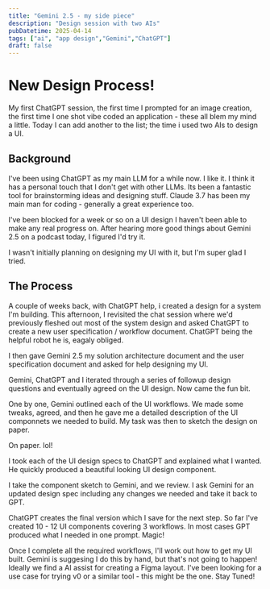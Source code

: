 ```yaml
---
title: "Gemini 2.5 - my side piece"
description: "Design session with two AIs"
pubDatetime: 2025-04-14
tags: ["ai", "app design","Gemini","ChatGPT"]
draft: false
---
```


# New Design Process!

My first ChatGPT session, the first time I prompted for an image creation, the first time I one shot vibe coded an application - these all blem my mind a little. Today I can add another to the list; the time i used two AIs to design a UI.

## Background

I've been using ChatGPT as my main LLM for a while now. I like it. I think it has a personal touch that I don't get with other LLMs. Its been a fantastic tool for brainstorming ideas and designing stuff. Claude 3.7 has been my main man for coding - generally a great experience too.

I've been blocked for a week or so on a UI design I haven't been able to make any real progress on. After hearing more good things about Gemini 2.5 on a podcast today, I figured I'd try it.

I wasn't initially planning on designing my UI with it, but I'm super glad I tried.

## The Process

A couple of weeks back, with ChatGPT help, i created a design for a system I'm building. This afternoon, I revisited the chat session where we'd previously fleshed out most of the system design and asked ChatGPT to create a new user specification / workflow document. ChatGPT being the helpful robot he is, eagaly obliged. 

I then gave Gemini 2.5 my solution architecture document and the user specification document and asked for help designing my UI.

Gemini, ChatGPT and I iterated through a series of followup design questions and eventually agreed on the UI design. Now came the fun bit.

One by one, Gemini outlined each of the UI workflows. We made some tweaks, agreed, and then he gave me a detailed description of the UI componnets we needed to build.  My task was then to sketch the design on paper. 

On paper. lol!

I took each of the UI design specs to ChatGPT and explained what I wanted. He quickly produced a beautiful looking UI design component. 

I take the component sketch to Gemini, and we review. I ask Gemini for an updated design spec including any changes we needed and take it back to GPT.

ChatGPT creates the final version which I save for the next step. So far I've created 10 - 12 UI components covering 3 workflows. In most cases GPT produced what I needed in one prompt. Magic!

Once I complete all the required workflows, I'll work out how to get my UI built. Gemini is suggesing I do this by hand, but that's not going to happen! Ideally we find a AI assist for creating a Figma layout. I've been looking for a use case for trying v0 or a similar tool - this might be the one. Stay Tuned!

